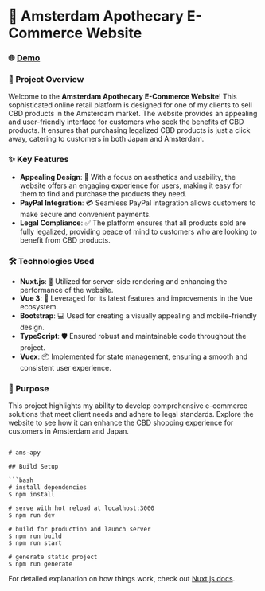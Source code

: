 # 🌿 Amsterdam Apothecary E-Commerce Website

### 🌐 [Demo](https://amsterdam-apothecary-preview.netlify.app/) 

### 🌟 Project Overview
Welcome to the **Amsterdam Apothecary E-Commerce Website**! This sophisticated online retail platform is designed for one of my clients to sell CBD products in the Amsterdam market. The website provides an appealing and user-friendly interface for customers who seek the benefits of CBD products. It ensures that purchasing legalized CBD products is just a click away, catering to customers in both Japan and Amsterdam.

### ✨ Key Features
- **Appealing Design**: 🎨 With a focus on aesthetics and usability, the website offers an engaging experience for users, making it easy for them to find and purchase the products they need.
- **PayPal Integration**: 💳 Seamless PayPal integration allows customers to make secure and convenient payments.
- **Legal Compliance**: ✅ The platform ensures that all products sold are fully legalized, providing peace of mind to customers who are looking to benefit from CBD products.

### 🛠️ Technologies Used
- **Nuxt.js**: 🚀 Utilized for server-side rendering and enhancing the performance of the website.
- **Vue 3**: 🔧 Leveraged for its latest features and improvements in the Vue ecosystem.
- **Bootstrap**: 💻 Used for creating a visually appealing and mobile-friendly design.
- **TypeScript**: 🛡️ Ensured robust and maintainable code throughout the project.
- **Vuex**: 📦 Implemented for state management, ensuring a smooth and consistent user experience.

### 🎯 Purpose
This project highlights my ability to develop comprehensive e-commerce solutions that meet client needs and adhere to legal standards. Explore the website to see how it can enhance the CBD shopping experience for customers in Amsterdam and Japan.




```

# ams-apy

## Build Setup

```bash
# install dependencies
$ npm install

# serve with hot reload at localhost:3000
$ npm run dev

# build for production and launch server
$ npm run build
$ npm run start

# generate static project
$ npm run generate
```

For detailed explanation on how things work, check out [Nuxt.js docs](https://nuxtjs.org).
```
